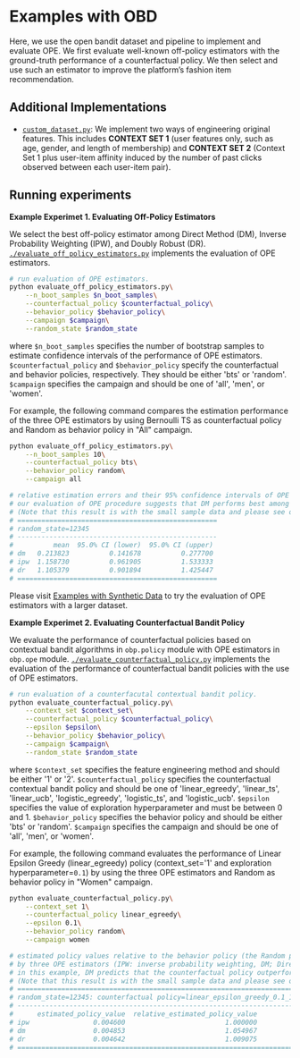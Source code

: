 # Examples with OBD
Here, we use the open bandit dataset and pipeline to implement and evaluate OPE.
We first evaluate well-known off-policy estimators with the ground-truth performance of a counterfactual policy.
We then select and use such an estimator to improve the platform’s fashion item recommendation.

## Additional Implementations

- [`custom_dataset.py`](./custom_dataset.py):
    We implement two ways of engineering original features.
    This includes **CONTEXT SET 1** (user features only, such as age, gender, and length of  membership) and **CONTEXT SET 2** (Context Set 1 plus user-item affinity induced by the number of past clicks observed between each user-item pair).

## Running experiments

**Example Experimet 1. Evaluating Off-Policy Estimators**

We select the best off-policy estimator among Direct Method (DM), Inverse Probability Weighting (IPW), and Doubly Robust (DR).
[`./evaluate_off_policy_estimators.py`](./evaluate_off_policy_estimators.py) implements the evaluation of OPE estimators.

```bash
# run evaluation of OPE estimators.
python evaluate_off_policy_estimators.py\
    --n_boot_samples $n_boot_samples\
    --counterfactual_policy $counterfactual_policy\
    --behavior_policy $behavior_policy\
    --campaign $campaign\
    --random_state $random_state
```
where `$n_boot_samples` specifies the number of bootstrap samples to estimate confidence intervals of the performance of OPE estimators.
`$counterfactual_policy` and `$behavior_policy` specify the counterfactual and behavior policies, respectively.
They should be either 'bts' or 'random'.
`$campaign` specifies the campaign and should be one of 'all', 'men', or 'women'.

For example, the following command compares the estimation performance of the three OPE estimators by using Bernoulli TS as counterfactual policy and Random as behavior policy in "All" campaign.

```bash
python evaluate_off_policy_estimators.py\
    --n_boot_samples 10\
    --counterfactual_policy bts\
    --behavior_policy random\
    --campaign all

# relative estimation errors and their 95% confidence intervals of OPE estimators.
# our evaluation of OPE procedure suggests that DM performs best among the three OPE estimators because DM has low variance property.
# (Note that this result is with the small sample data and please see our paper for the results with the full size data)
# ==================================================
# random_state=12345
# --------------------------------------------------
#          mean  95.0% CI (lower)  95.0% CI (upper)
# dm   0.213823          0.141678          0.277700
# ipw  1.158730          0.961905          1.533333
# dr   1.105379          0.901894          1.425447
# ==================================================
```

Please visit [Examples with Synthetic Data](https://github.com/st-tech/zr-obp/tree/master/examples/synthetic) to try the evaluation of OPE estimators with a larger dataset.


**Example Experimet 2. Evaluating Counterfactual Bandit Policy**

We evaluate the performance of counterfactual policies based on contextual bandit algorithms in `obp.policy` module with OPE estimators in `obp.ope` module.
[`./evaluate_counterfactual_policy.py`](./evaluate_counterfactual_policy.py) implements the evaluation of the performance of counterfactual bandit policies with the use of OPE estimators.

```bash
# run evaluation of a counterfacutal contextual bandit policy.
python evaluate_counterfactual_policy.py\
    --context_set $context_set\
    --counterfactual_policy $counterfactual_policy\
    --epsilon $epsilon\
    --behavior_policy $behavior_policy\
    --campaign $campaign\
    --random_state $random_state
```
where `$context_set` specifies the feature engineering method and should be either '1' or '2'.
`$counterfactual_policy` specifies the counterfactual contextual bandit policy and should be one of 'linear_egreedy', 'linear_ts', 'linear_ucb', 'logistic_egreedy', 'logistic_ts', and 'logistic_ucb'.
`$epsilon` specifies the value of exploration hyperparameter and must be between 0 and 1.
`$behavior_policy` specifies the behavior policy and should be either 'bts' or 'random'.
`$campaign` specifies the campaign and should be one of 'all', 'men', or 'women'.


For example, the following command evaluates the performance of Linear Epsilon Greedy (linear_egreedy) policy (context_set='1' and exploration hyperparameter=`0.1`) by using the three OPE estimators and Random as behavior policy in "Women" campaign.

```bash
python evaluate_counterfactual_policy.py\
    --context_set 1\
    --counterfactual_policy linear_egreedy\
    --epsilon 0.1\
    --behavior_policy random\
    --campaign women

# estimated policy values relative to the behavior policy (the Random policy) of a counterfactual policy (linear epsilon greedy with Context Set 1)
# by three OPE estimators (IPW: inverse probability weighting, DM; Direct Method, DR; Doubly Robust)
# in this example, DM predicts that the counterfactual policy outperforms the behavior policy by about 5.49%
# (Note that this result is with the small sample data and please see our paper for the results with the full size data)
# ======================================================================
# random_state=12345: counterfactual policy=linear_epsilon_greedy_0.1_1
# ----------------------------------------------------------------------
#      estimated_policy_value  relative_estimated_policy_value
# ipw                0.004600                         1.000000
# dm                 0.004853                         1.054967
# dr                 0.004642                         1.009075
# ======================================================================
```

